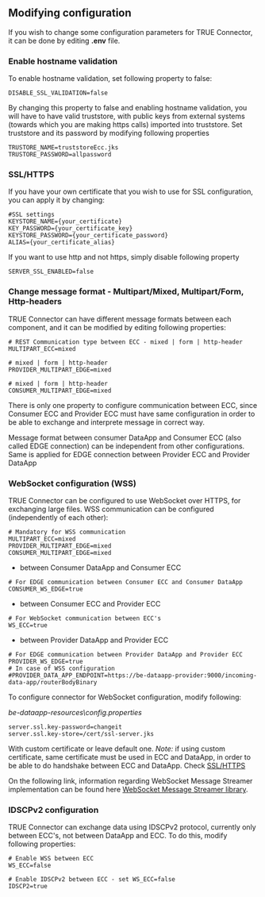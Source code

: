 ## Modifying configuration <a href="#modifyconfiguration" id="modifyconfiguration"></a>

If you wish to change some configuration parameters for TRUE Connector, it can be done by editing **.env** file.

### Enable hostname validation <a href="#hosnamevalidation" id="hosnamevalidation"></a>

To enable hostname validation, set following property to false:

```
DISABLE_SSL_VALIDATION=false
```

By changing this property to false and enabling hostname validation, you will have to have valid truststore, with public keys from external systems (towards which you are making https calls) imported into truststore. Set truststore and its password by modifying following properties

```
TRUSTORE_NAME=truststoreEcc.jks
TRUSTORE_PASSWORD=allpassword
```

### SSL/HTTPS <a href="#ssl" id="ssl"></a>

If you have your own certificate that you wish to use for SSL configuration, you can apply it by changing:

```
#SSL settings
KEYSTORE_NAME={your_certificate}
KEY_PASSWORD={your_certificate_key}
KEYSTORE_PASSWORD={your_certificate_password}
ALIAS={your_certificate_alias}
```

If you want to use http and not https, simply disable following property

```
SERVER_SSL_ENABLED=false
```

### Change message format - Multipart/Mixed, Multipart/Form, Http-headers <a href="#messageformat" id="messageformat"></a>

TRUE Connector can have different message formats between each component, and it can be modified by editing following properties:

```
# REST Communication type between ECC - mixed | form | http-header
MULTIPART_ECC=mixed

# mixed | form | http-header
PROVIDER_MULTIPART_EDGE=mixed

# mixed | form | http-header
CONSUMER_MULTIPART_EDGE=mixed

```

There is only one property to configure communication between ECC, since Consumer ECC and Provider ECC must have same configuration in order to be able to exchange and interprete message in correct way.

Message format between consumer DataApp and Consumer ECC (also called EDGE connection) can be independent from other configurations. Same is applied for EDGE connection between Provider ECC and Provider DataApp

### WebSocket configuration (WSS) <a href="#wss" id="wss"></a>

TRUE Connector can be configured to use WebSocket over HTTPS, for exchanging large files. WSS communication can be configured (independently of each other):

```
# Mandatory for WSS communication
MULTIPART_ECC=mixed
PROVIDER_MULTIPART_EDGE=mixed
CONSUMER_MULTIPART_EDGE=mixed
```

* between Consumer DataApp and Consumer ECC

```
# For EDGE communication between Consumer ECC and Consumer DataApp
CONSUMER_WS_EDGE=true

```

* between Consumer ECC and Provider ECC

```
# For WebSocket communication between ECC's
WS_ECC=true
```

* between Provider DataApp and Provider ECC

```
# For EDGE communication between Provider DataApp and Provider ECC
PROVIDER_WS_EDGE=true
# In case of WSS configuration
#PROVIDER_DATA_APP_ENDPOINT=https://be-dataapp-provider:9000/incoming-data-app/routerBodyBinary
```

To configure connector for WebSocket configuration, modify following:

_be-dataapp-resources\config.properties_

```
server.ssl.key-password=changeit
server.ssl.key-store=/cert/ssl-server.jks
```

With custom certificate or leave default one. _Note:_ if using custom certificate, same certificate must be used in ECC and DataApp, in order to be able to do handshake between ECC and DataApp. Check [SSL/HTTPS](<README (1).md#ssl>)

On the following link, information regarding WebSocket Message Streamer implementation can be found here [WebSocket Message Streamer library](https://github.com/Engineering-Research-and-Development/market4.0-websocket\_message\_streamer).

### IDSCPv2 configuration <a href="#idscpv2" id="idscpv2"></a>

TRUE Connector can exchange data using IDSCPv2 protocol, currently only between ECC's, not between DataApp and ECC. To do this, modify following properties:

```
# Enable WSS between ECC
WS_ECC=false

# Enable IDSCPv2 between ECC - set WS_ECC=false
IDSCP2=true
```
